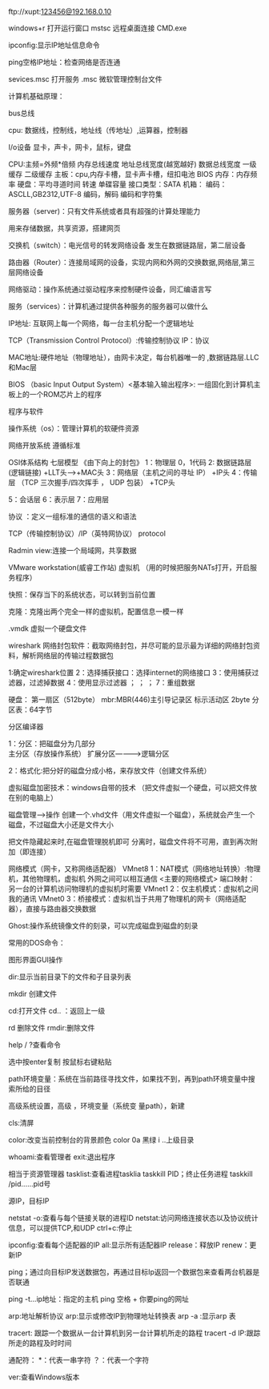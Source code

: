 ftp://xupt:123456@192.168.0.10

windows+r  打开运行窗口
mstsc 
远程桌面连接
 CMD.exe

ipconfig:显示IP地址信息命令

ping空格IP地址：检查网络是否连通

sevices.msc  打开服务
.msc 微软管理控制台文件

计算机基础原理：

bus总线

cpu: 数据线，控制线，地址线（传地址）,运算器，控制器

I/o设备   显卡，声卡，网卡，鼠标，键盘

CPU:主频=外频*倍频
    内存总线速度
    地址总线宽度(越宽越好)
    数据总线宽度
    一级缓存 
    二级缓存
主板：cpu,内存卡槽，显卡声卡槽，纽扣电池
BIOS
内存：内存频率
硬盘：平均寻道时间
      转速
      单碟容量
      接口类型：SATA
机箱：
编码：ASCLL,GB2312,UTF-8
编码，解码
编码和字符集


服务器（server)：只有文件系统或者具有超强的计算处理能力

用来存储数据，共享资源，搭建网页


交换机（switch）：电光信号的转发网络设备     发生在数据链路层，第二层设备

路由器（Router）：连接局域网的设备，实现内网和外网的交换数据,网络层,第三层网络设备

网络驱动：操作系统通过驱动程序来控制硬件设备，同汇编语言写

服务（services）：计算机通过提供各种服务的服务器可以做什么



IP地址: 互联网上每一个网络，每一台主机分配一个逻辑地址

TCP（Transmission Control Protocol）:传输控制协议
IP：协议

MAC地址:硬件地址（物理地址），由网卡决定，每台机器唯一的 ,数据链路层.LLC和Mac层

BIOS （basic Input Output System）<基本输入输出程序>:  一组固化到计算机主板上的一个ROM芯片上的程序



程序与软件

操作系统（os）：管理计算机的软硬件资源

网络开放系统  遵循标准

OSI体系结构 七层模型   《由下向上的封包》
1：物理层                                            0，1代码
2: 数据链路层(逻辑链接)                             +LLT头-->+MAC头
3：网络层（主机之间的寻址 IP）                      +IP头
4：传输层 （TCP 三次握手/四次挥手 ， UDP 包装）     +TCP头

5：会话层
6：表示层
7：应用层


协议 ：定义一组标准的通信的语义和语法

TCP（传输控制协议）/IP（英特网协议） protocol



Radmin view:连接一个局域网，共享数据

VMware workstation(威睿工作站)   虚拟机  （用的时候把服务NATs打开，开启服务程序）

快照：保存当下的系统状态，可以转到当前位置

克隆：克隆出两个完全一样的虚拟机，配置信息一模一样

.vmdk
虚拟一个硬盘文件


wireshark  网络封包软件：截取网络封包，并尽可能的显示最为详细的网络封包资料，解析网络层的传输过程数据包

1:确定wireshark位置
2：选择捕获接口：选择internet的网络接口
3：使用捕获过滤器，过滤掉数据
4：使用显示过滤器
；
；
；
7：重组数据





硬盘：
第一扇区（512byte）
mbr:MBR(446)主引导记录区
标示活动区 2byte
分区表：64字节

分区编译器

1：分区：把磁盘分为几部分    
	 主分区（存放操作系统）
         扩展分区————>逻辑分区
	
2：格式化:把分好的磁盘分成小格，来存放文件（创建文件系统）



虚拟磁盘加密技术：windows自带的技术  （把文件虚拟一个硬盘，可以把文件放在别的电脑上）

磁盘管理-->操作  创建一个.vhd文件（用文件虚拟一个磁盘），系统就会产生一个磁盘，不过磁盘大小还是文件大小

把文件隐藏起来时,在磁盘管理脱机即可
分离时，磁盘文件将不可用，直到再次附加（即连接）




网络模式（网卡，又称网络适配器）
VMnet8
1：NAT模式（网络地址转换）:物理机，其他物理机，虚拟机 外网之间可以相互通信 <主要的网络模式>
端口映射：另一台的计算机访问物理机的虚拟机时需要
VMnet1
2：仅主机模式<host only>：虚拟机之间我的通讯
VMnet0
3：桥接模式：虚拟机当于共用了物理机的网卡（网络适配器），直接与路由器交换数据



Ghost:操作系统镜像文件的刻录，可以完成磁盘到磁盘的刻录


常用的DOS命令：

图形界面GUI操作


dir:显示当前目录下的文件和子目录列表

mkdir  创建文件

cd:打开文件
cd.. ：返回上一级

rd 删除文件
rmdir:删除文件


help / ?查看命令


选中按enter复制
按鼠标右键粘贴


path环境变量：系统在当前路径寻找文件，如果找不到，再到path环境变量中搜索所给的目径   

高级系统设置，高级 ，环境变量（系统变	量path），新建


cls:清屏

color:改变当前控制台的背景颜色
color 0a   黑绿
i
..上级目录

whoami:查看管理者
exit:退出程序


相当于资源管理器
tasklist:查看进程tasklia
taskkill  PID；终止任务进程
taskkill /pid......pid号



源IP，目标IP

netstat -o:查看与每个链接关联的进程ID
netstat:访问网络连接状态以及协议统计信息，可以提供TCP,和UDP
ctrl+c:停止


ipconfig:查看每个适配器的IP 
all:显示所有适配器IP  release：释放IP    renew：更新IP


ping；通过向目标IP发送数据包，再通过目标Ip返回一个数据包来查看两台机器是否联通

ping -t...ip地址：指定的主机
ping 空格 + 你要ping的网址

arp:地址解析协议
arp:显示或修改IP到物理地址转换表
arp -a :显示arp 表

tracert:  跟踪一个数据从一台计算机到另一台计算机所走的路程
tracert -d IP:跟踪所走的路程及时时间



通配符：
*：代表一串字符
？：代表一个字符

ver:查看Windows版本

